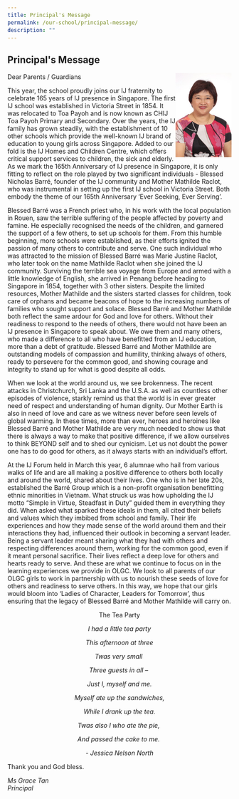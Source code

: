 ```yaml
---
title: Principal's Message
permalink: /our-school/principal-message/
description: ""
---
```

## Principal's Message
<img style="width: 25%;" src="/images/2018_Miss%20Grace%20Tan.jpeg" align = "right" />

Dear Parents / Guardians  

This year, the school proudly joins our IJ fraternity to celebrate 165 years of IJ presence in Singapore. The first IJ school was established in Victoria Street in 1854. It was relocated to Toa Payoh and is now known as CHIJ Toa Payoh Primary and Secondary. Over the years, the IJ family has grown steadily, with the establishment of 10 other schools which provide the well-known IJ brand of education to young girls across Singapore. Added to our fold is the IJ Homes and Children Centre, which offers critical support services to children, the sick and elderly. As we mark the 165th Anniversary of IJ presence in Singapore, it is only fitting to reflect on the role played by two significant individuals - Blessed Nicholas Barré, founder of the IJ community and Mother Mathilde Raclot, who was instrumental in setting up the first IJ school in Victoria Street. Both embody the theme of our 165th Anniversary ‘Ever Seeking, Ever Serving’.

  

Blessed Barré was a French priest who, in his work with the local population in Rouen, saw the terrible suffering of the people affected by poverty and famine. He especially recognised the needs of the children, and garnered the support of a few others, to set up schools for them. From this humble beginning, more schools were established, as their efforts ignited the passion of many others to contribute and serve. One such individual who was attracted to the mission of Blessed Barré was Marie Justine Raclot, who later took on the name Mathilde Raclot when she joined the IJ community. Surviving the terrible sea voyage from Europe and armed with a little knowledge of English, she arrived in Penang before heading to Singapore in 1854, together with 3 other sisters. Despite the limited resources, Mother Mathilde and the sisters started classes for children, took care of orphans and became beacons of hope to the increasing numbers of families who sought support and solace. Blessed Barré and Mother Mathilde both reflect the same ardour for God and love for others. Without their readiness to respond to the needs of others, there would not have been an IJ presence in Singapore to speak about. We owe them and many others, who made a difference to all who have benefitted from an IJ education, more than a debt of gratitude. Blessed Barré and Mother Mathilde are outstanding models of compassion and humility, thinking always of others, ready to persevere for the common good, and showing courage and integrity to stand up for what is good despite all odds. 

  

When we look at the world around us, we see brokenness. The recent attacks in Christchurch, Sri Lanka and the U.S.A. as well as countless other episodes of violence, starkly remind us that the world is in ever greater need of respect and understanding of human dignity. Our Mother Earth is also in need of love and care as we witness never before seen levels of global warming. In these times, more than ever, heroes and heroines like Blessed Barré and Mother Mathilde are very much needed to show us that there is always a way to make that positive difference, if we allow ourselves to think BEYOND self and to shed our cynicism. Let us not doubt the power one has to do good for others, as it always starts with an individual’s effort.   

  

At the IJ Forum held in March this year, 6 alumnae who hail from various walks of life and are all making a positive difference to others both locally and around the world, shared about their lives. One who is in her late 20s, established the Barré Group which is a non-profit organisation benefitting ethnic minorities in Vietnam. What struck us was how upholding the IJ motto “Simple in Virtue, Steadfast in Duty” guided them in everything they did. When asked what sparked these ideals in them, all cited their beliefs and values which they imbibed from school and family. Their life experiences and how they made sense of the world around them and their interactions they had, influenced their outlook in becoming a servant leader. Being a servant leader meant sharing what they had with others and respecting differences around them, working for the common good, even if it meant personal sacrifice. Their lives reflect a deep love for others and hearts ready to serve. And these are what we continue to focus on in the learning experiences we provide in OLGC. We look to all parents of our OLGC girls to work in partnership with us to nourish these seeds of love for others and readiness to serve others. In this way, we hope that our girls would bloom into ‘Ladies of Character, Leaders for Tomorrow’, thus ensuring that the legacy of Blessed Barré and Mother Mathilde will carry on.

<center> The Tea Party  
	
_I had a little tea party_

_This afternoon at three_

_Twas very small_ 

_Three guests in all –_ 

_Just I, myself and me._

_Myself ate up the sandwiches,_

_While I drank up the tea._

_Twas also I who ate the pie,_ 

_And passed the cake to me._ 

_\- Jessica Nelson North_</center>
	
Thank you and God bless.



*Ms Grace Tan<br>
Principal*